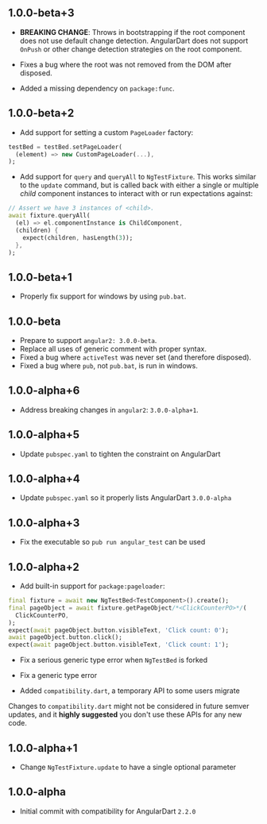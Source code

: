 ## 1.0.0-beta+3

- **BREAKING CHANGE**: Throws in bootstrapping if the root component does not
  use default change detection. AngularDart does not support `OnPush` or other
  change detection strategies on the root component.

- Fixes a bug where the root was not removed from the DOM after disposed.

- Added a missing dependency on `package:func`.

## 1.0.0-beta+2

- Add support for setting a custom `PageLoader` factory:

```dart
testBed = testBed.setPageLoader(
  (element) => new CustomPageLoader(...),
);
```

- Add support for `query` and `queryAll` to `NgTestFixture`. This works similar
  to the `update` command, but is called back with either a single or multiple
  _child_ component instances to interact with or run expectations against:

```dart
// Assert we have 3 instances of <child>.
await fixture.queryAll(
  (el) => el.componentInstance is ChildComponent,
  (children) {
    expect(children, hasLength(3));
  },
);
```

## 1.0.0-beta+1

- Properly fix support for windows by using `pub.bat`.

## 1.0.0-beta

- Prepare to support `angular2: 3.0.0-beta`.
- Replace all uses of generic comment with proper syntax.
- Fixed a bug where `activeTest` was never set (and therefore disposed).
- Fixed a bug where `pub`, not `pub.bat`, is run in windows.

## 1.0.0-alpha+6

- Address breaking changes in `angular2`: `3.0.0-alpha+1`.

## 1.0.0-alpha+5

- Update `pubspec.yaml` to tighten the constraint on AngularDart

## 1.0.0-alpha+4

- Update `pubspec.yaml` so it properly lists AngularDart `3.0.0-alpha`

## 1.0.0-alpha+3

- Fix the executable so `pub run angular_test` can be used

## 1.0.0-alpha+2

- Add built-in support for `package:pageloader`:

```dart
final fixture = await new NgTestBed<TestComponent>().create();
final pageObject = await fixture.getPageObject/*<ClickCounterPO>*/(
  ClickCounterPO,
);
expect(await pageObject.button.visibleText, 'Click count: 0');
await pageObject.button.click();
expect(await pageObject.button.visibleText, 'Click count: 1');
```

- Fix a serious generic type error when `NgTestBed` is forked

- Fix a generic type error
- Added `compatibility.dart`, a temporary API to some users migrate

Changes to `compatibility.dart` might not be considered in future semver
updates, and it **highly suggested** you don't use these APIs for any new code.

## 1.0.0-alpha+1

- Change `NgTestFixture.update` to have a single optional parameter

## 1.0.0-alpha

- Initial commit with compatibility for AngularDart `2.2.0`
